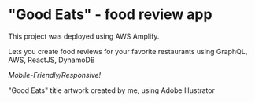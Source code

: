# "Good Eats" - food review app

This project was deployed using AWS Amplify.

Lets you create food reviews for your favorite restaurants using GraphQL, AWS, ReactJS, DynamoDB

*Mobile-Friendly/Responsive!*

"Good Eats" title artwork created by me, using Adobe Illustrator
